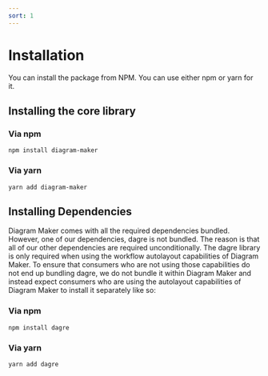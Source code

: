 ```yaml
---
sort: 1
---
```


# Installation
You can install the package from NPM. You can use either npm or yarn for it.

## Installing the core library

### Via npm
```shell
npm install diagram-maker
```

### Via yarn
```shell
yarn add diagram-maker
```

## Installing Dependencies
Diagram Maker comes with all the required dependencies bundled. However, one of our dependencies, dagre is not bundled. The reason is that all of our other dependencies are required unconditionally. The dagre library is only required when using the workflow autolayout capabilities of Diagram Maker. To ensure that consumers who are not using those capabilities do not end up bundling dagre, we do not bundle it within Diagram Maker and instead expect consumers who are using the autolayout capabilities of Diagram Maker to install it separately like so:

### Via npm
```shell
npm install dagre
```

### Via yarn
```shell
yarn add dagre
```
